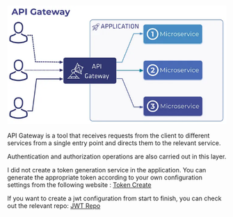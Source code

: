<img src="apigetway.webp">

<p>API Gateway is a tool that receives requests from the client to different services from a single entry point and directs them to the relevant service.</p>
<p>Authentication and authorization operations are also carried out in this layer.</p>

<p>I did not create a token generation service in the application. You can generate the appropriate token according to your own configuration settings from the following website : <a href="http://jwtbuilder.jamiekurtz.com/" target="_blank">Token Create</a></p>
<p>If you want to create a jwt configuration from start to finish, you can check out the relevant repo: <a href="https://github.com/enesaktas10/JWT-Authentication-Asp.Net-Core" target="_blank">JWT Repo</a></p>
